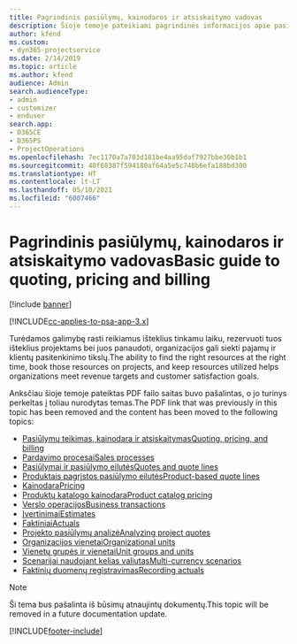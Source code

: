 ```yaml
---
title: Pagrindinis pasiūlymų, kainodaros ir atsiskaitymo vadovas
description: Šioje temoje pateikiami pagrindinės informacijos apie pasiūlymų teikimą, kainodarą ir atsiskaitymą naudojant „Project Service Automation“ saitai.
author: kfend
ms.custom:
- dyn365-projectservice
ms.date: 2/14/2019
ms.topic: article
ms.author: kfend
audience: Admin
search.audienceType:
- admin
- customizer
- enduser
search.app:
- D365CE
- D365PS
- ProjectOperations
ms.openlocfilehash: 7ec1170a7a703d181be4aa95daf7927bbe30b1b1
ms.sourcegitcommit: 40f68387f594180af64a5e5c748b6efa188bd300
ms.translationtype: HT
ms.contentlocale: lt-LT
ms.lasthandoff: 05/10/2021
ms.locfileid: "6007466"
---
```

# <a name="basic-guide-to-quoting-pricing-and-billing"></a><span data-ttu-id="cfcf7-103">Pagrindinis pasiūlymų, kainodaros ir atsiskaitymo vadovas</span><span class="sxs-lookup"><span data-stu-id="cfcf7-103">Basic guide to quoting, pricing and billing</span></span>

[!include [banner](../../includes/psa-now-project-operations.md)]

[!INCLUDE[cc-applies-to-psa-app-3.x](../../includes/cc-applies-to-psa-app-3x.md)]

<span data-ttu-id="cfcf7-104">Turėdamos galimybę rasti reikiamus išteklius tinkamu laiku, rezervuoti tuos išteklius projektams bei juos panaudoti, organizacijos gali siekti pajamų ir klientų pasitenkinimo tikslų.</span><span class="sxs-lookup"><span data-stu-id="cfcf7-104">The ability to find the right resources at the right time, book those resources on projects, and keep resources utilized helps organizations meet revenue targets and customer satisfaction goals.</span></span> 

<span data-ttu-id="cfcf7-105">Anksčiau šioje temoje pateiktas PDF failo saitas buvo pašalintas, o jo turinys perkeltas į toliau nurodytas temas.</span><span class="sxs-lookup"><span data-stu-id="cfcf7-105">The PDF link that was previously in this topic has been removed and the content has been moved to the following topics:</span></span>

- [<span data-ttu-id="cfcf7-106">Pasiūlymų teikimas, kainodara ir atsiskaitymas</span><span class="sxs-lookup"><span data-stu-id="cfcf7-106">Quoting, pricing, and billing</span></span>](../quote-bill-price.md)
- [<span data-ttu-id="cfcf7-107">Pardavimo procesai</span><span class="sxs-lookup"><span data-stu-id="cfcf7-107">Sales processes</span></span>](../basic-sales-process.md)
- [<span data-ttu-id="cfcf7-108">Pasiūlymai ir pasiūlymo eilutės</span><span class="sxs-lookup"><span data-stu-id="cfcf7-108">Quotes and quote lines</span></span>](../basic-quote-lines.md)
- [<span data-ttu-id="cfcf7-109">Produktais pagrįstos pasiūlymo eilutės</span><span class="sxs-lookup"><span data-stu-id="cfcf7-109">Product-based quote lines</span></span>](../product-based-quote-lines.md)
- [<span data-ttu-id="cfcf7-110">Kainodara</span><span class="sxs-lookup"><span data-stu-id="cfcf7-110">Pricing</span></span>](../basic-pricing.md)
- [<span data-ttu-id="cfcf7-111">Produktų katalogo kainodara</span><span class="sxs-lookup"><span data-stu-id="cfcf7-111">Product catalog pricing</span></span>](../product-catalog-pricing.md)
- [<span data-ttu-id="cfcf7-112">Verslo operacijos</span><span class="sxs-lookup"><span data-stu-id="cfcf7-112">Business transactions</span></span>](../basic-business-transactions.md)
- [<span data-ttu-id="cfcf7-113">Įvertinimai</span><span class="sxs-lookup"><span data-stu-id="cfcf7-113">Estimates</span></span>](../estimates.md)
- [<span data-ttu-id="cfcf7-114">Faktiniai</span><span class="sxs-lookup"><span data-stu-id="cfcf7-114">Actuals</span></span>](../actuals.md)
- [<span data-ttu-id="cfcf7-115">Projekto pasiūlymų analizė</span><span class="sxs-lookup"><span data-stu-id="cfcf7-115">Analyzing project quotes</span></span>](../basic-analyzing-quotes.md)
- [<span data-ttu-id="cfcf7-116">Organizacijos vienetai</span><span class="sxs-lookup"><span data-stu-id="cfcf7-116">Organizational units</span></span>](../advanced-organizational.md)
- [<span data-ttu-id="cfcf7-117">Vienetų grupės ir vienetai</span><span class="sxs-lookup"><span data-stu-id="cfcf7-117">Unit groups and units</span></span>](../advanced-units.md)
- [<span data-ttu-id="cfcf7-118">Scenarijai naudojant kelias valiutas</span><span class="sxs-lookup"><span data-stu-id="cfcf7-118">Multi-currency scenarios</span></span>](../advanced-currency.md)
- [<span data-ttu-id="cfcf7-119">Faktinių duomenų registravimas</span><span class="sxs-lookup"><span data-stu-id="cfcf7-119">Recording actuals</span></span>](../advanced-actuals.md)

> [!NOTE]
> <span data-ttu-id="cfcf7-120">Ši tema bus pašalinta iš būsimų atnaujintų dokumentų.</span><span class="sxs-lookup"><span data-stu-id="cfcf7-120">This topic will be removed in a future documentation update.</span></span> 


[!INCLUDE[footer-include](../../includes/footer-banner.md)]